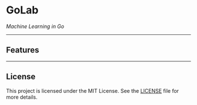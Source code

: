# GoLab

*Machine Learning in Go*

___

## Features


___

## License

This project is licensed under the MIT License. See the [LICENSE](LICENSE) file for more details.